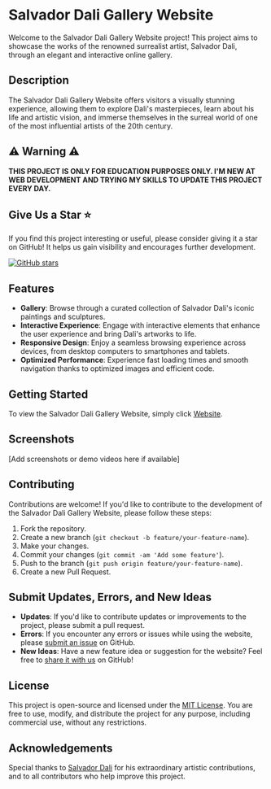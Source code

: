 # Salvador Dali Gallery Website

Welcome to the Salvador Dali Gallery Website project! This project aims to showcase the works of the renowned surrealist artist, Salvador Dali, through an elegant and interactive online gallery. 

## Description

The Salvador Dali Gallery Website offers visitors a visually stunning experience, allowing them to explore Dali's masterpieces, learn about his life and artistic vision, and immerse themselves in the surreal world of one of the most influential artists of the 20th century.


## ⚠️ Warning ⚠️

**THIS PROJECT IS ONLY FOR EDUCATION PURPOSES ONLY. I'M NEW AT WEB DEVELOPMENT AND TRYING MY SKILLS TO UPDATE THIS PROJECT EVERY DAY.**


## Give Us a Star ⭐

If you find this project interesting or useful, please consider giving it a star on GitHub! It helps us gain visibility and encourages further development.

[![GitHub stars](https://img.shields.io/github/stars/mrcyodev/salvador-dali-gallery-website.svg?style=social)](https://github.com/mrcyodev/salvador-dali-gallery-website/stargazers)

## Features

- **Gallery**: Browse through a curated collection of Salvador Dali's iconic paintings and sculptures.
- **Interactive Experience**: Engage with interactive elements that enhance the user experience and bring Dali's artworks to life.
- **Responsive Design**: Enjoy a seamless browsing experience across devices, from desktop computers to smartphones and tablets.
- **Optimized Performance**: Experience fast loading times and smooth navigation thanks to optimized images and efficient code.

## Getting Started

To view the Salvador Dali Gallery Website, simply click [Website](https://mrcyodev.github.io/salvador-dali-gallery-website/).


## Screenshots

[Add screenshots or demo videos here if available]

## Contributing

Contributions are welcome! If you'd like to contribute to the development of the Salvador Dali Gallery Website, please follow these steps:
1. Fork the repository.
2. Create a new branch (`git checkout -b feature/your-feature-name`).
3. Make your changes.
4. Commit your changes (`git commit -am 'Add some feature'`).
5. Push to the branch (`git push origin feature/your-feature-name`).
6. Create a new Pull Request.

## Submit Updates, Errors, and New Ideas

- **Updates**: If you'd like to contribute updates or improvements to the project, please submit a pull request.
- **Errors**: If you encounter any errors or issues while using the website, please [submit an issue](https://github.com/mrcyodev/salvador-dali-gallery-website/issues) on GitHub.
- **New Ideas**: Have a new feature idea or suggestion for the website? Feel free to [share it with us](https://github.com/mrcyodev/salvador-dali-gallery-website/issues) on GitHub!


## License

This project is open-source and licensed under the [MIT License](LICENSE). You are free to use, modify, and distribute the project for any purpose, including commercial use, without any restrictions.

## Acknowledgements

Special thanks to [Salvador Dali](https://en.wikipedia.org/wiki/Salvador_Dal%C3%AD) for his extraordinary artistic contributions, and to all contributors who help improve this project.

